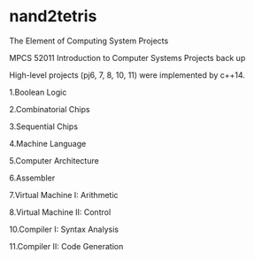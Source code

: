 # nand2tetris
The Element of Computing System Projects

MPCS 52011 Introduction to Computer Systems Projects back up

High-level projects (pj6, 7, 8, 10, 11) were implemented by c++14.

1.Boolean Logic

2.Combinatorial Chips	

3.Sequential Chips		

4.Machine Language		

5.Computer Architecture

6.Assembler

7.Virtual Machine I: Arithmetic

8.Virtual Machine II: Control

10.Compiler I: Syntax Analysis

11.Compiler II: Code Generation
